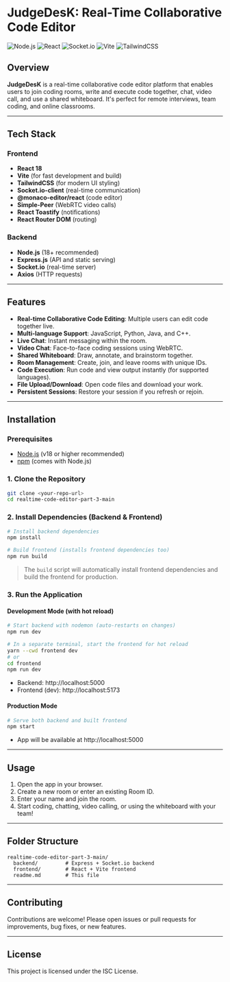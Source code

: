 # JudgeDesK: Real-Time Collaborative Code Editor

![Node.js](https://img.shields.io/badge/Node.js-18.x-brightgreen)
![React](https://img.shields.io/badge/React-18.x-blue)
![Socket.io](https://img.shields.io/badge/Socket.io-4.x-yellow)
![Vite](https://img.shields.io/badge/Vite-5.x-purple)
![TailwindCSS](https://img.shields.io/badge/TailwindCSS-3.x-06B6D4)

## Overview

**JudgeDesK** is a real-time collaborative code editor platform that enables users to join coding rooms, write and execute code together, chat, video call, and use a shared whiteboard. It's perfect for remote interviews, team coding, and online classrooms.

---

## Tech Stack

### Frontend
- **React 18**
- **Vite** (for fast development and build)
- **TailwindCSS** (for modern UI styling)
- **Socket.io-client** (real-time communication)
- **@monaco-editor/react** (code editor)
- **Simple-Peer** (WebRTC video calls)
- **React Toastify** (notifications)
- **React Router DOM** (routing)

### Backend
- **Node.js** (18+ recommended)
- **Express.js** (API and static serving)
- **Socket.io** (real-time server)
- **Axios** (HTTP requests)

---

## Features

- **Real-time Collaborative Code Editing**: Multiple users can edit code together live.
- **Multi-language Support**: JavaScript, Python, Java, and C++.
- **Live Chat**: Instant messaging within the room.
- **Video Chat**: Face-to-face coding sessions using WebRTC.
- **Shared Whiteboard**: Draw, annotate, and brainstorm together.
- **Room Management**: Create, join, and leave rooms with unique IDs.
- **Code Execution**: Run code and view output instantly (for supported languages).
- **File Upload/Download**: Open code files and download your work.
- **Persistent Sessions**: Restore your session if you refresh or rejoin.

---

## Installation

### Prerequisites
- [Node.js](https://nodejs.org/) (v18 or higher recommended)
- [npm](https://www.npmjs.com/) (comes with Node.js)

### 1. Clone the Repository
```bash
git clone <your-repo-url>
cd realtime-code-editor-part-3-main
```

### 2. Install Dependencies (Backend & Frontend)
```bash
# Install backend dependencies
npm install

# Build frontend (installs frontend dependencies too)
npm run build
```

> The `build` script will automatically install frontend dependencies and build the frontend for production.

### 3. Run the Application

#### Development Mode (with hot reload)
```bash
# Start backend with nodemon (auto-restarts on changes)
npm run dev

# In a separate terminal, start the frontend for hot reload
yarn --cwd frontend dev
# or
cd frontend
npm run dev
```
- Backend: http://localhost:5000
- Frontend (dev): http://localhost:5173

#### Production Mode
```bash
# Serve both backend and built frontend
npm start
```
- App will be available at http://localhost:5000

---

## Usage

1. Open the app in your browser.
2. Create a new room or enter an existing Room ID.
3. Enter your name and join the room.
4. Start coding, chatting, video calling, or using the whiteboard with your team!

---

## Folder Structure

```
realtime-code-editor-part-3-main/
  backend/         # Express + Socket.io backend
  frontend/        # React + Vite frontend
  readme.md        # This file
```

---

## Contributing

Contributions are welcome! Please open issues or pull requests for improvements, bug fixes, or new features.

---

## License

This project is licensed under the ISC License.
